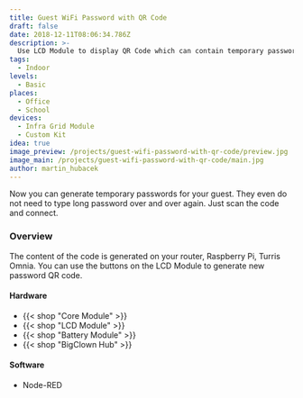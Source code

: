 ```yaml
---
title: Guest WiFi Password with QR Code
draft: false
date: 2018-12-11T08:06:34.786Z
description: >-
  Use LCD Module to display QR Code which can contain temporary password for your guests' WiFi.
tags:
  - Indoor
levels:
  - Basic
places:
  - Office
  - School
devices:
  - Infra Grid Module
  - Custom Kit
idea: true
image_preview: /projects/guest-wifi-password-with-qr-code/preview.jpg
image_main: /projects/guest-wifi-password-with-qr-code/main.jpg
author: martin_hubacek
---
```


Now you can generate temporary passwords for your guest. They even do not need to type long password over and over again. Just scan the code and connect.

### Overview

The content of the code is generated on your router, Raspberry Pi, Turris Omnia. You can use the buttons on the LCD Module to generate new password QR code.

#### Hardware

* {{< shop "Core Module" >}}
* {{< shop "LCD Module" >}}
* {{< shop "Battery Module" >}}
* {{< shop "BigClown Hub" >}}


#### Software

* Node-RED
